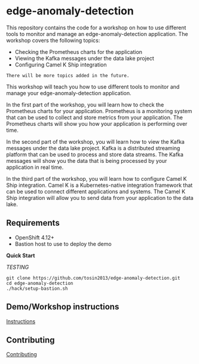 # edge-anomaly-detection
This repository contains the code for a workshop on how to use different tools to monitor and manage an edge-anomaly-detection application. The workshop covers the following topics:

* Checking the Prometheus charts for the application
* Viewing the Kafka messages under the data lake project
* Configuring Camel K Ship integration

`There will be more topics added in the future.`

This workshop will teach you how to use different tools to monitor and manage your edge-anomaly-detection application.

In the first part of the workshop, you will learn how to check the Prometheus charts for your application. Prometheus is a monitoring system that can be used to collect and store metrics from your application. The Prometheus charts will show you how your application is performing over time.

In the second part of the workshop, you will learn how to view the Kafka messages under the data lake project. Kafka is a distributed streaming platform that can be used to process and store data streams. The Kafka messages will show you the data that is being processed by your application in real time.

In the third part of the workshop, you will learn how to configure Camel K Ship integration. Camel K is a Kubernetes-native integration framework that can be used to connect different applications and systems. The Camel K Ship integration will allow you to send data from your application to the data lake.


## Requirements
- OpenShift 4.12+
- Bastion host to use to deploy the demo

**Quick Start**

*TESTING*
```
git clone https://github.com/tosin2013/edge-anomaly-detection.git
cd edge-anomaly-detection
./hack/setup-bastion.sh
```

## Demo/Workshop instructions
[Instructions](workshop/README.md)

## Contributing
[Contributing](docs/setup-bastion-doc.md)